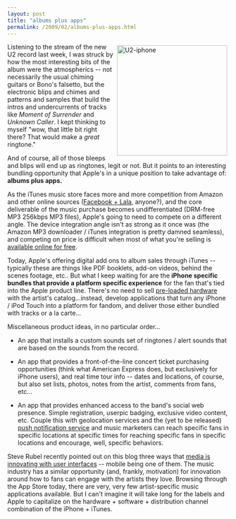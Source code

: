 ```yaml
---
layout: post
title: "albums plus apps"
permalink: /2009/02/albums-plus-apps.html
---
```


<p><a style="float: right;" href="http://sippey.typepad.com/.a/6a00d8341c4f5f53ef0111689cbbbf970c-pi"><img class="at-xid-6a00d8341c4f5f53ef0111689cbbbf970c" style="width: 250px; margin: 5px;" alt="U2-iphone" src="http://sippey.typepad.com/.a/6a00d8341c4f5f53ef0111689cbbbf970c-250wi" /></a>
Listening to the stream of the new U2 record last week, I was struck by how the most interesting bits of the album were the atmospherics -- not necessarily the usual chiming guitars or Bono's falsetto, but the electronic blips and chimes and patterns and samples that build the intros and undercurrents of tracks like <em>Moment of Surrender</em>  and <em>Unknown Caller</em>.  I kept thinking to myself "wow, that little bit right there? That would make a <em>great</em> ringtone."</p>

<p>And of course, all of those bleeps and blips will end up as ringtones, legit or not.  But it points to an interesting bundling opportunity that Apple's in a unique position to take advantage of:  <strong>albums plus apps.</strong></p>

<p>As the iTunes music store faces more and more competition from Amazon and other online sources (<a href="http://venturebeat.com/2008/12/26/lala-leads-bid-for-facebook-music-service-but-questions-loom/">Facebook + Lala</a>, anyone?), and the core deliverable of the music purchase becomes undifferentiated (DRM-free MP3 256kbps MP3 files), Apple's going to need to compete on a different angle.  The device integration angle isn't as strong as it once was (the Amazon MP3 downloader / iTunes integration is pretty damned seamless), and competing on price is difficult when most of what you're selling is <a href="http://www.blog.ni9e.com/archives/2009/02/available_onlin_1.html">available online for free</a>.</p>

<p>Today, Apple's offering digital add ons to album sales through iTunes -- typically these are things like PDF booklets, add-on videos, behind the scenes footage, etc..  But what I keep waiting for are the <strong>iPhone specific bundles that provide a platform specific experience</strong> for the fan that's tied into the Apple product line.  There's no need to sell <a href="http://www.theobvious.com/archive/2003/07/28.html">pre-loaded hardware</a> with the artist's catalog...instead, develop applications that turn any iPhone / iPod Touch into a platform for fandom, and deliver those either bundled with tracks or a la carte...</p>

<p>Miscellaneous product ideas, in no particular order...</p>

<ul>
<li><p>An app that installs a custom sounds set of ringtones / alert sounds that are based on the sounds from the record.</p></li>
<li><p>An app that provides a front-of-the-line concert ticket purchasing opportunities (think what American Express does, but exclusively for iPhone users), and real time tour info -- dates and locations, of course, but also set lists, photos, notes from the artist, comments from fans, etc...</p></li>
<li><p>An app that provides enhanced access to the band's social web presence.  Simple registration, userpic badging, exclusive video content, etc.  Couple this with geolocation services and the (yet to be released) <a href="http://www.youtube.com/watch?v=M3fMDdmcsaU">push notification service</a> and music marketers can reach specific fans in specific locations at specific times for reaching specific fans in specific locations and encourage, well, specific behaviors.</p></li>
</ul>

<p>Steve Rubel recently pointed out on this blog three ways that <a href="http://www.micropersuasion.com/2009/02/media-innovation.html">media is innovating with user interfaces</a> -- mobile being one of them.  The music industry has a similar opportunity (and, frankly, motivation) for innovation around how to fans can engage with the artists they love.  Browsing through the App Store today, there are very, very few artist-specific music applications available.  But I can't imagine it will take long for the labels and Apple to capitalize on the hardware + software + distribution channel combination of the iPhone + iTunes.</p>




